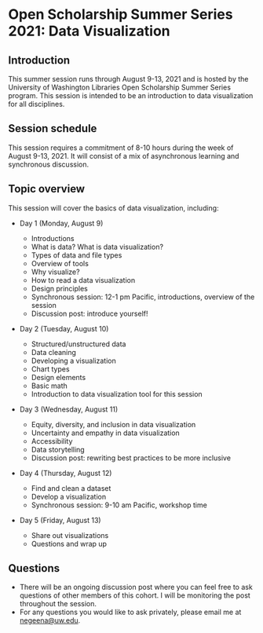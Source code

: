 # Open Scholarship Summer Series 2021: Data Visualization
## Introduction ##
This summer session runs through August 9-13, 2021 and is hosted by the University of Washington Libraries Open Scholarship Summer Series program. This session is intended to be an introduction to data visualization for all disciplines. 
## Session schedule ##
This session requires a commitment of 8-10 hours during the week of August 9-13, 2021. It will consist of a mix of asynchronous learning and synchronous discussion. 
## Topic overview ##
This session will cover the basics of data visualization, including:
* Day 1 (Monday, August 9)
  * Introductions
  * What is data? What is data visualization?
  * Types of data and file types
  * Overview of tools
  * Why visualize? 
  * How to read a data visualization
  * Design principles
  * Synchronous session: 12-1 pm Pacific, introductions, overview of the session 
  * Discussion post: introduce yourself! 

* Day 2 (Tuesday, August 10)
  * Structured/unstructured data
  * Data cleaning
  * Developing a visualization
  * Chart types
  * Design elements
  * Basic math
  * Introduction to data visualization tool for this session

* Day 3 (Wednesday, August 11)
  * Equity, diversity, and inclusion in data visualization
  * Uncertainty and empathy in data visualization
  * Accessibility
  * Data storytelling
  * Discussion post: rewriting best practices to be more inclusive

* Day 4 (Thursday, August 12)
  * Find and clean a dataset
  * Develop a visualization
  * Synchronous session: 9-10 am Pacific, workshop time

* Day 5 (Friday, August 13)
  * Share out visualizations
  * Questions and wrap up

## Questions ##
* There will be an ongoing discussion post where you can feel free to ask questions of other members of this cohort. I will be monitoring the post throughout the session. 
* For any questions you would like to ask privately, please email me at negeena@uw.edu. 
